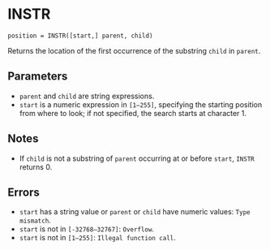 # INSTR
`position = INSTR([start,] parent, child)`

Returns the location of the first occurrence of the substring `child` in `parent`.

## Parameters
* `parent` and `child` are string expressions.
* `start` is a numeric expression in `[1—255]`, specifying the starting position from where to look; if not specified, the search starts at character 1.

## Notes
* If `child` is not a substring of `parent` occurring at or before `start`, `INSTR` returns 0.
## Errors
* `start` has a string value or `parent` or `child` have numeric values: `Type mismatch`.
* `start` is not in `[-32768—32767]`: `Overflow`.
* `start` is not in `[1—255]`: `Illegal function call`.